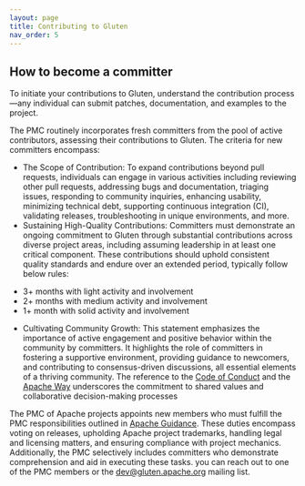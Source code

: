 ```yaml
---
layout: page
title: Contributing to Gluten
nav_order: 5
---
```


## How to become a committer

To initiate your contributions to Gluten, understand the contribution process—any individual can submit patches, documentation, and examples to the project.

The PMC routinely incorporates fresh committers from the pool of active contributors, assessing their contributions to Gluten. The criteria for new committers encompass:

- The Scope of Contribution: To expand contributions beyond pull requests, individuals can engage in various activities including reviewing other pull requests, addressing bugs and documentation, triaging issues, responding to community inquiries, enhancing usability, minimizing technical debt, supporting continuous integration (CI), validating releases, troubleshooting in unique environments, and more.
- Sustaining High-Quality Contributions: Committers must demonstrate an ongoing commitment to Gluten through substantial contributions across diverse project areas, including assuming leadership in at least one critical component. These contributions should uphold consistent quality standards and endure over an extended period, typically follow below rules:
* 3+ months with light activity and involvement
* 2+ months with medium activity and involvement
* 1+ month with solid activity and involvement

- Cultivating Community Growth: This statement emphasizes the importance of active engagement and positive behavior within the community by committers. It highlights the role of committers in fostering a supportive environment, providing guidance to newcomers, and contributing to consensus-driven discussions, all essential elements of a thriving community. The reference to the [Code of Conduct](https://www.apache.org/foundation/policies/conduct.html) and the [Apache Way](https://www.apache.org/theapacheway) underscores the commitment to shared values and collaborative decision-making processes

The PMC of Apache projects appoints new members who must fulfill the PMC responsibilities outlined in [Apache Guidance](https://www.apache.org/dev/pmc.html#policy). These duties encompass voting on releases, upholding Apache project trademarks, handling legal and licensing matters, and ensuring compliance with project mechanics.
Additionally, the PMC selectively includes committers who demonstrate comprehension and aid in executing these tasks. you can reach out to one of the PMC members or the dev@gluten.apache.org mailing list.
